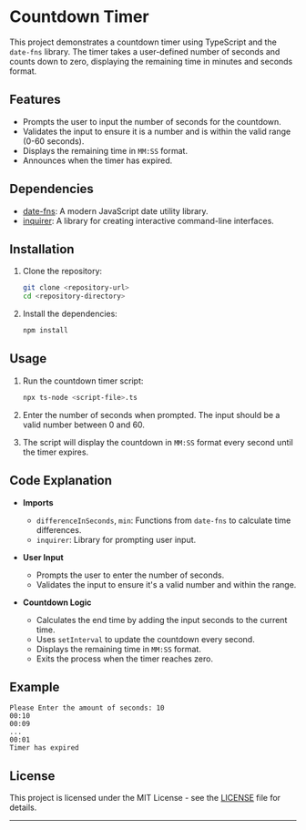 # Countdown Timer

This project demonstrates a countdown timer using TypeScript and the `date-fns` library. The timer takes a user-defined number of seconds and counts down to zero, displaying the remaining time in minutes and seconds format.

## Features

- Prompts the user to input the number of seconds for the countdown.
- Validates the input to ensure it is a number and is within the valid range (0-60 seconds).
- Displays the remaining time in `MM:SS` format.
- Announces when the timer has expired.

## Dependencies

- [date-fns](https://date-fns.org/): A modern JavaScript date utility library.
- [inquirer](https://www.npmjs.com/package/inquirer): A library for creating interactive command-line interfaces.

## Installation

1. Clone the repository:

   ```bash
   git clone <repository-url>
   cd <repository-directory>
   ```

2. Install the dependencies:

   ```bash
   npm install
   ```

## Usage

1. Run the countdown timer script:

   ```bash
   npx ts-node <script-file>.ts
   ```

2. Enter the number of seconds when prompted. The input should be a valid number between 0 and 60.

3. The script will display the countdown in `MM:SS` format every second until the timer expires.

## Code Explanation

- **Imports**
  - `differenceInSeconds`, `min`: Functions from `date-fns` to calculate time differences.
  - `inquirer`: Library for prompting user input.

- **User Input**
  - Prompts the user to enter the number of seconds.
  - Validates the input to ensure it's a valid number and within the range.

- **Countdown Logic**
  - Calculates the end time by adding the input seconds to the current time.
  - Uses `setInterval` to update the countdown every second.
  - Displays the remaining time in `MM:SS` format.
  - Exits the process when the timer reaches zero.

## Example

```plaintext
Please Enter the amount of seconds: 10
00:10
00:09
...
00:01
Timer has expired
```

## License

This project is licensed under the MIT License - see the [LICENSE](LICENSE) file for details.

---


```
